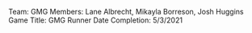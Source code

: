 Team: GMG
Members: Lane Albrecht, Mikayla Borreson, Josh Huggins
Game Title: GMG Runner
Date Completion: 5/3/2021
